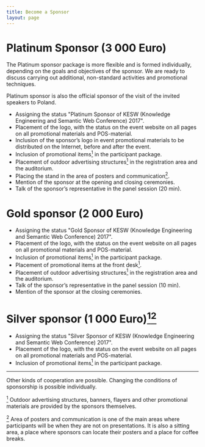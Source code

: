 ```yaml
---
title: Become a Sponsor
layout: page
---
```


# Platinum Sponsor (3 000 Euro)

<p class="justify">The Platinum sponsor package is more flexible and is formed individually, depending on the goals and objectives of the sponsor. We are ready to discuss carrying out additional, non-standard activities and promotional techniques.</p>

Platinum sponsor is also the official sponsor of the visit of the invited speakers to Poland.

* Assigning the status "Platinum Sponsor of KESW (Knowledge Engineering and Semantic Web Conference) 2017".
* Placement of the logo, with the status on the event website on all pages on all promotional materials and POS-material.
* Inclusion of the sponsor’s logo in event promotional materials to be distributed on the Internet, before and after the event.
* Inclusion of promotional items<a href="#fn1"><sup>1</sup></a> in the participant package.
* Placement of outdoor advertising structures<a href="#fn1"><sup>1</sup></a> in the registration area and the auditorium.
* Placing the stand in the area of posters and communication<a href="#fn2"><sup>2</sup></a>.
* Mention of the sponsor at the opening and closing ceremonies.
* Talk of the sponsor’s representative in the panel session (20 min).

# Gold sponsor (2 000 Euro)

* Assigning the status "Gold Sponsor of KESW (Knowledge Engineering and Semantic Web Conference) 2017".
* Placement of the logo, with the status on the event website on all pages on all promotional materials and POS-material.
* Inclusion of promotional items<a href="#fn1"><sup>1</sup></a> in the participant package.
* Placement of promotional items at the front desk<a href="#fn1"><sup>1</sup></a>.
* Placement of outdoor advertising structures<a href="#fn1"><sup>1</sup></a> in the registration area and the auditorium.
* Talk of the sponsor’s representative in the panel session (10 min).
* Mention of the sponsor at the closing ceremonies.

# Silver sponsor (1 000 Euro)<a href="#fn1"><sup>1</sup></a><a href="#fn2"><sup>2</sup></a>

* Assigning the status "Silver Sponsor of KESW (Knowledge Engineering and Semantic Web Conference) 2017".
* Placement of the logo, with the status on the event website on all pages on all promotional materials and POS-material.
* Inclusion of promotional items<a href="#fn1"><sup>1</sup></a> in the participant package.

<hr/>

Other kinds of cooperation are possible.
Changing the conditions of sponsorship is possible individually.

<p id="fn1"><a href="#fn1"><sup>1</sup></a> Outdoor advertising structures, banners, flayers and other promotional materials are provided by the sponsors themselves.</p>

<p id="fn2"><a href="#fn1"><sup>2</sup></a> Area of posters and communication is one of the main areas where participants will be when they are not on presentations. It is also a sitting area, a place where sponsors can locate their posters and a place for coffee breaks.</p>
